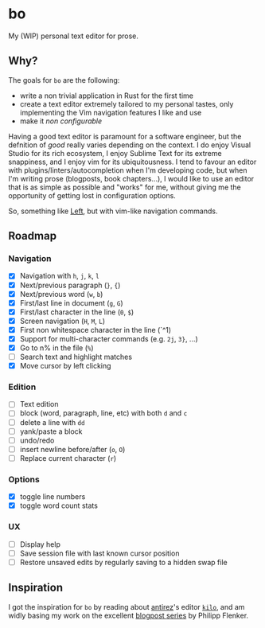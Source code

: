 # bo
My (WIP) personal text editor for prose.

## Why?
The goals for `bo` are the following:

- write a non trivial application in Rust for the first time
- create a text editor extremely tailored to my personal tastes, only implementing the Vim navigation features I like and use
- make it _non configurable_

Having a good text editor is paramount for a software engineer, but the defnition of _good_ really varies depending on the context.
I do enjoy Visual Studio for its rich ecosystem, I enjoy Sublime Text for its extreme snappiness, and I enjoy vim for its ubiquitousness.
I tend to favour an editor with plugins/linters/autocompletion when I'm developing code, but when I'm writing prose (blogposts, book chapters...), I would like to use an editor that is as simple as possible and "works" for me, without giving me the opportunity of getting lost in configuration options.

So, something like [Left](https://hundredrabbits.itch.io/left), but with vim-like navigation commands.

## Roadmap

### Navigation

- [x] Navigation with `h`, `j`, `k`, `l`
- [x] Next/previous paragraph (`}`, `{`)
- [x] Next/previous word (`w`, `b`)
- [x] First/last line in document (`g`, `G`)
- [x] First/last character in the line (`0`, `$`)
- [x] Screen navigation (`H`, `M`, `L`)
- [x] First non whitespace character in the line (`^1)
- [x] Support for multi-character commands (e.g. `2j`, `3}`, ...)
- [x] Go to n% in the file (`%`)
- [ ] Search text and highlight matches
- [x] Move cursor by left clicking

### Edition

- [ ] Text edition
- [ ] block (word, paragraph, line, etc) with both `d` and `c`
- [ ] delete a line with `dd`
- [ ] yank/paste a block
- [ ] undo/redo
- [ ] insert newline before/after (`o`, `O`)
- [ ] Replace current character (`r`)

### Options

- [x] toggle line numbers
- [x] toggle word count stats

### UX

- [ ] Display help
- [ ] Save session file with last known cursor position
- [ ] Restore unsaved edits by regularly saving to a hidden swap file

## Inspiration

I got the inspiration for `bo` by reading about [antirez](https://github.com/antirez)'s editor [`kilo`](https://github.com/antirez/kilo), and am widly basing my work on the excellent [blogpost series](https://www.philippflenker.com/hecto-chapter-1) by Philipp Flenker.
